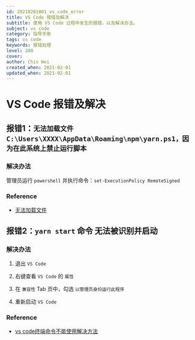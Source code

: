 ```yaml
---
id: 20210201001_vs_code_error
title: VS Code 报错及解决
subtitle: 使用 VS Code 过程中发生的报错，以及解决办法。
subject: vs code
category: 指导手册
tags: vs code
keywords: 报错处理
level: 200
cover: 
author: Chis Wei
created_when: 2021-02-01
updated_when: 2021-02-01
---
```


# VS Code 报错及解决

## 报错1：`无法加载文件 C:\Users\XXXX\AppData\Roaming\npm\yarn.ps1，因为在此系统上禁止运行脚本`

### 解决办法

管理员运行 `powershell` 并执行命令：`set-ExecutionPolicy RemoteSigned`

### Reference

- [无法加载文件](https://blog.csdn.net/witjylzt/article/details/105136274)

## 报错2：`yarn start` 命令 无法被识别并启动

### 解决办法

1. 退出 `VS Code`

1. 右键查看 `VS Code` 的 `属性`

1. 在 `兼容性` Tab 页中，勾选 `以管理员身份运行此程序`

1. 重新启动 `VS Code`

### Reference

- [vs code终端命令不能使用解决方法](https://blog.csdn.net/jiangwei1994/article/details/81771963)
